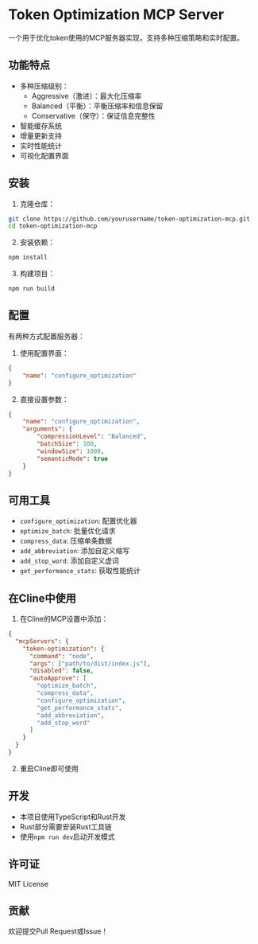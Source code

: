 # Token Optimization MCP Server

一个用于优化token使用的MCP服务器实现，支持多种压缩策略和实时配置。

## 功能特点

- 多种压缩级别：
  - Aggressive（激进）：最大化压缩率
  - Balanced（平衡）：平衡压缩率和信息保留
  - Conservative（保守）：保证信息完整性
- 智能缓存系统
- 增量更新支持
- 实时性能统计
- 可视化配置界面

## 安装

1. 克隆仓库：
```bash
git clone https://github.com/yourusername/token-optimization-mcp.git
cd token-optimization-mcp
```

2. 安装依赖：
```bash
npm install
```

3. 构建项目：
```bash
npm run build
```

## 配置

有两种方式配置服务器：

1. 使用配置界面：
```json
{
    "name": "configure_optimization"
}
```

2. 直接设置参数：
```json
{
    "name": "configure_optimization",
    "arguments": {
        "compressionLevel": "Balanced",
        "batchSize": 100,
        "windowSize": 1000,
        "semanticMode": true
    }
}
```

## 可用工具

- `configure_optimization`: 配置优化器
- `optimize_batch`: 批量优化请求
- `compress_data`: 压缩单条数据
- `add_abbreviation`: 添加自定义缩写
- `add_stop_word`: 添加自定义虚词
- `get_performance_stats`: 获取性能统计

## 在Cline中使用

1. 在Cline的MCP设置中添加：
```json
{
  "mcpServers": {
    "token-optimization": {
      "command": "node",
      "args": ["path/to/dist/index.js"],
      "disabled": false,
      "autoApprove": [
        "optimize_batch",
        "compress_data",
        "configure_optimization",
        "get_performance_stats",
        "add_abbreviation",
        "add_stop_word"
      ]
    }
  }
}
```

2. 重启Cline即可使用

## 开发

- 本项目使用TypeScript和Rust开发
- Rust部分需要安装Rust工具链
- 使用`npm run dev`启动开发模式

## 许可证

MIT License

## 贡献

欢迎提交Pull Request或Issue！

